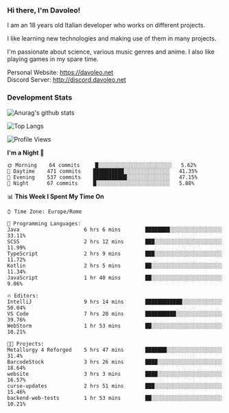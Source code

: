 ### Hi there, I'm Davoleo!

I am an 18 years old Italian developer who works on different projects.

I like learning new technologies and making use of them in many projects.

I'm passionate about science, various music genres and anime.
I also like playing games in my spare time.

Personal Website: https://davoleo.net <br>
Discord Server: http://discord.davoleo.net

### Development Stats

![Anurag's github stats](https://github-readme-stats.vercel.app/api?username=Davoleo&count_private=true&show_icons=true&theme=tokyonight)

![Top Langs](https://github-readme-stats.vercel.app/api/top-langs/?username=Davoleo&theme=tokyonight&layout=compact)

<!--START_SECTION:waka-->
![Profile Views](http://img.shields.io/badge/Profile%20Views-11-blue)

**I'm a Night 🦉** 

```text
🌞 Morning    64 commits     █░░░░░░░░░░░░░░░░░░░░░░░░   5.62% 
🌆 Daytime    471 commits    ██████████░░░░░░░░░░░░░░░   41.35% 
🌃 Evening    537 commits    ███████████░░░░░░░░░░░░░░   47.15% 
🌙 Night      67 commits     █░░░░░░░░░░░░░░░░░░░░░░░░   5.88%

```


📊 **This Week I Spent My Time On** 

```text
⌚︎ Time Zone: Europe/Rome

💬 Programming Languages: 
Java                     6 hrs 6 mins        ████████░░░░░░░░░░░░░░░░░   33.11% 
SCSS                     2 hrs 12 mins       ███░░░░░░░░░░░░░░░░░░░░░░   11.99% 
TypeScript               2 hrs 9 mins        ███░░░░░░░░░░░░░░░░░░░░░░   11.72% 
Kotlin                   2 hrs 5 mins        ██░░░░░░░░░░░░░░░░░░░░░░░   11.34% 
JavaScript               1 hr 40 mins        ██░░░░░░░░░░░░░░░░░░░░░░░   9.06%

🔥 Editors: 
IntelliJ                 9 hrs 14 mins       ████████████░░░░░░░░░░░░░   50.04% 
VS Code                  7 hrs 20 mins       ██████████░░░░░░░░░░░░░░░   39.76% 
WebStorm                 1 hr 53 mins        ██░░░░░░░░░░░░░░░░░░░░░░░   10.21%

🐱‍💻 Projects: 
Metallurgy 4 Reforged    5 hrs 47 mins       ███████░░░░░░░░░░░░░░░░░░   31.4% 
BarcodeStock             3 hrs 26 mins       ████░░░░░░░░░░░░░░░░░░░░░   18.64% 
website                  3 hrs 3 mins        ████░░░░░░░░░░░░░░░░░░░░░   16.57% 
curse-updates            2 hrs 51 mins       ███░░░░░░░░░░░░░░░░░░░░░░   15.46% 
backend-web-tests        1 hr 53 mins        ██░░░░░░░░░░░░░░░░░░░░░░░   10.21%

```


<!--END_SECTION:waka-->

<!--
**Davoleo/Davoleo** is a ✨ _special_ ✨ repository because its `README.md` (this file) appears on your GitHub profile.

https://gist.github.com/Davoleo/43516c64c8169e24dc2571c34713863b

Here are some ideas to get you started:

- 🔭 I’m currently working on ...
- 🌱 I’m currently learning ...
- 👯 I’m looking to collaborate on ...
- 🤔 I’m looking for help with ...
- 💬 Ask me about ...
- 📫 How to reach me: ...
- 😄 Pronouns: ...
- ⚡ Fun fact: ...
-->
